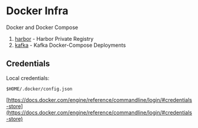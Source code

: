 # Docker Infra

Docker and Docker Compose

1. [harbor](harbor) - Harbor Private Registry
2. [kafka](kafka) - Kafka Docker-Compose Deployments

## Credentials

Local credentials:
```
$HOME/.docker/config.json
```

[https://docs.docker.com/engine/reference/commandline/login/#credentials-store](https://docs.docker.com/engine/reference/commandline/login/#credentials-store)
